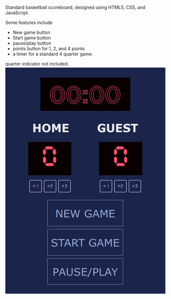 Standard basketball scoreboard, designed using HTML5, CSS, and JavaScript.

Some features include
- New game button
- Start game button
- pause/play button
- points button for 1, 2, and 4 points
- a timer for a standard 4 quarter game.

quarter indicator  not included.
![basketball scoreboard](image.png)